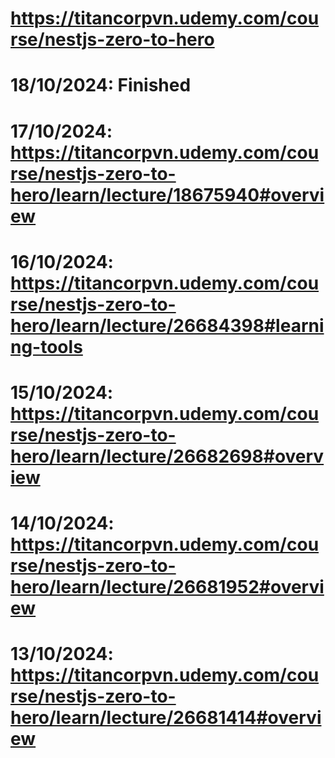 # https://titancorpvn.udemy.com/course/nestjs-zero-to-hero

# 18/10/2024: Finished

# 17/10/2024: https://titancorpvn.udemy.com/course/nestjs-zero-to-hero/learn/lecture/18675940#overview

# 16/10/2024: https://titancorpvn.udemy.com/course/nestjs-zero-to-hero/learn/lecture/26684398#learning-tools

# 15/10/2024: https://titancorpvn.udemy.com/course/nestjs-zero-to-hero/learn/lecture/26682698#overview

# 14/10/2024: https://titancorpvn.udemy.com/course/nestjs-zero-to-hero/learn/lecture/26681952#overview

# 13/10/2024: https://titancorpvn.udemy.com/course/nestjs-zero-to-hero/learn/lecture/26681414#overview
